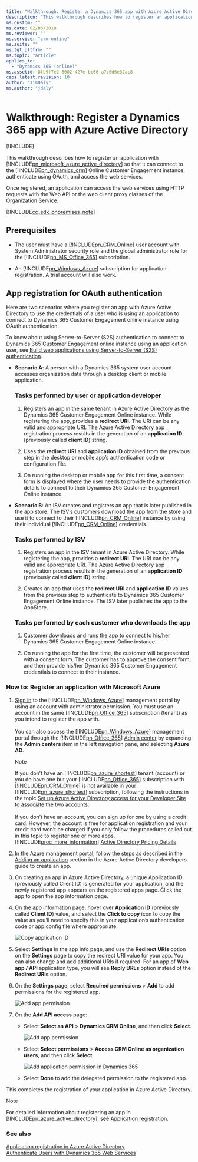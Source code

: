 ```yaml
---
title: "Walkthrough: Register a Dynamics 365 app with Azure Active Directory (Developer Guide for Dynamics 365 Customer Engagement)| MicrosoftDocs"
description: "This walkthrough describes how to register an application with Azure Active Directory so that it can connect to the Dynamics 365 Customer Engagement server, authenticate using OAuth, and access the web services"
ms.custom: ""
ms.date: 02/06/2018
ms.reviewer: ""
ms.service: "crm-online"
ms.suite: ""
ms.tgt_pltfrm: ""
ms.topic: "article"
applies_to: 
  - "Dynamics 365 (online)"
ms.assetid: 8fb9f7e2-8002-427e-bc66-a7c0d6e32ac8
caps.latest.revision: 10
author: "JimDaly"
ms.author: "jdaly"
---
```

# Walkthrough: Register a Dynamics 365 app with Azure Active Directory

[!INCLUDE[](../includes/cc_applies_to_update_9_0_0.md)]

This walkthrough describes how to register an application with [!INCLUDE[pn_microsoft_azure_active_directory](../includes/pn-microsoft-azure-active-directory.md)] so that it can connect to the [!INCLUDE[pn_dynamics_crm](../includes/pn-dynamics-crm.md)] Online Customer Engagement instance, authenticate using OAuth, and access the web services. 

Once registered, an application can access the web services using HTTP requests with the Web API or the web client proxy classes of the Organization Service. 

<!--This walkthrough applies to both [!INCLUDE[pn_crm_2016_and_online_full](../includes/pn-crm-2016-and-online-full.md)] when using OAuth authentication in your application.-->  
  
[!INCLUDE[cc_sdk_onpremises_note](../includes/cc-sdk-onpremises-note.md)]
## Prerequisites  
<!--- **For an on-premises or Internet-facing deployment (IFD)**:  
  
    -   The server must be configured to use claims authentication and have OAuth authentication enabled.  
  
    -   A Microsoft [!INCLUDE[pn_Windows_Azure](../includes/pn-windows-azure.md)] subscription for application registration. A trial account will also work.  
  
- **For a [!INCLUDE[pn_CRM_Online](../includes/pn-crm-online.md)] deployment**:-->  
  
-   The user must have a [!INCLUDE[pn_CRM_Online](../includes/pn-crm-online.md)] user account with System Administrator security role and the global administrator role for the [!INCLUDE[pn_MS_Office_365](../includes/pn-ms-office-365.md)] subscription.  
  
-   An [!INCLUDE[pn_Windows_Azure](../includes/pn-windows-azure.md)] subscription for application registration. A trial account will also work.  
  
 <!--For either deployment type, you must know the redirect URL for your application. Instructions for finding that URL are provided in the section named [Obtain the redirect URI](walkthrough-register-app-active-directory.md#bkmk_redirect).-->  
    
<a name="bkmk_online"></a>   
## App registration for OAuth authentication

Here are two scenarios where you register an app with Azure Active Directory to use the credentials of a user who is using an application to connect to Dynamics 365 Customer Engagement online instance using OAuth authentication.

To know about using Server-to-Server (S2S) authentication to connect to Dynamics 365 Customer Engagement online instance using an application user, see [Build web applications using Server-to-Server (S2S) authentication](build-web-applications-server-server-s2s-authentication.md). 

- **Scenario A**: A person with a Dynamics 365 system user account accesses organization data through a desktop client or mobile application.

    ### Tasks performed by user or application developer  
  
    1.  Registers an app in the same tenant in Azure Active Directory as the Dynamics 365 Customer Engagement Online instance. While registering the app, provides a **redirect URI**. The URI can be any valid and appropriate URI. The Azure Active Directory app registration process results in the generation of an **application ID** (previously called **client ID**) string.

    1.  Uses the **redirect URI** and **application ID** obtained from the previous step in the desktop or mobile app’s authentication code or configuration file.

    1. On running the desktop or mobile app for this first time, a consent form is displayed where the user needs to provide the authentication details to connect to their Dynamics 365 Customer Engagement Online instance.
  
- **Scenario B**: An ISV creates and registers an app that is later published in the app store. The ISV’s customers download the app from the store and use it to connect to their [!INCLUDE[pn_CRM_Online](../includes/pn-crm-online.md)] instance by using their individual [!INCLUDE[pn_CRM_Online](../includes/pn-crm-online.md)] credentials.
  
    ### Tasks performed by ISV  
  
    1. Registers an app in the ISV tenant in Azure Active Directory. While registering the app, provides a **redirect URI**. The URI can be any valid and appropriate URI. The Azure Active Directory app registration process results in the generation of an **application ID** (previously called **client ID**) string.

    2. Creates an app that uses the **redirect URI** and **application ID** values from the previous step to authenticate to Dynamics 365 Customer Engagement Online instance. The ISV later publishes the app to the AppStore.  
  
    ### Tasks performed by each customer who downloads the app  
  
    1.  Customer downloads and runs the app to connect to his/her Dynamics 365 Customer Engagement Online instance.
     
    2. On running the app for the first time, the customer will be presented with a consent form. The customer has to approve the consent form, and then provide his/her Dynamics 365 Customer Engagement credentials to connect to their instance.
  
  
### How to: Register an application with Microsoft Azure  
  
1.  [Sign in](http://manage.windowsazure.com) to the [!INCLUDE[pn_Windows_Azure](../includes/pn-windows-azure.md)] management portal by using an account with administrator permission. You must use an account in the same [!INCLUDE[pn_Office_365](../includes/pn-office-365.md)] subscription (tenant) as you intend to register the app with.<br><br> You can also access the [!INCLUDE[pn_Windows_Azure](../includes/pn-windows-azure.md)] management portal through the [!INCLUDE[pn_Office_365](../includes/pn-office-365.md)] [Admin center](https://portal.office.com/adminportal) by expanding the **Admin centers** item in the left navigation pane, and selecting **Azure AD**.  
  
    > [!NOTE]
    > If you don’t have an [!INCLUDE[pn_azure_shortest](../includes/pn-azure-shortest.md)] tenant (account) or you do have one but your [!INCLUDE[pn_Office_365](../includes/pn-office-365.md)] subscription with [!INCLUDE[pn_CRM_Online](../includes/pn-crm-online.md)] is not available in your [!INCLUDE[pn_azure_shortest](../includes/pn-azure-shortest.md)] subscription, following the instructions in the topic [Set up Azure Active Directory access for your Developer Site](https://msdn.microsoft.com/office/office365/HowTo/setup-development-environment) to associate the two accounts.<br><br> If you don’t have an account, you can sign up for one by using a credit card. However, the account is free for application registration and your credit card won’t be charged if you only follow the procedures called out in this topic to register one or more apps. [!INCLUDE[proc_more_information](../includes/proc-more-information.md)] [Active Directory Pricing Details](http://azure.microsoft.com/pricing/details/active-directory/)  
  
2. In the Azure management portal, follow the steps as described in the [Adding an application](https://docs.microsoft.com/en-us/azure/active-directory/develop/active-directory-integrating-applications#adding-an-application) section in the Azure Active Directory developers guide to create an app.  

<!--In the Azure management portal, select **Azure Active Directory** in the left column of the page. You may need to scroll the left column to see the **Azure Active Directory** icon and label.
  
3.  If you have multiple tenant directories, select **Switch directory** to select the desired tenant directory.  
  
    ![List of available Active Directory entries](media/Azure-select-directory.png "List of available Active Directory entries")     
  
4.  For the selected tenant directory, select **App registrations** > **New application registration**. 

    ![New app registration](media/Azure-app-registration.png "New app registration")
  
5.  On the **Create** page, type an appropriate **Name** for your application and select an **Application type**.
    - If you select **Native** as the application type, you have to specify a **Redirect URI** value.
    ![Create native app registration](media/Azure-create-reg-app.png "Create native app registration")

    - If you select **Web app / API** as the application type, you have to specify a **Sign-On URL** value.
    ![Create web app registration](media/Azure-create-reg-app1.png "Create web app registration")

    Both the **Redirect URI** and **Sign-On URL** values act as the redirect or reply URI that is used by Azure AD to return token responses. Copy the value as you’ll need to specify this in your application’s authentication code or app.config file where appropriate. You can also copy it later from the application settings page, and even change or add additional URIs to the app. See step 8.

    > [!TIP]
    > Click exclamation mark **!** for more information on the appropriate values for each input field. You can also find detailed information about these fields here: [Adding an application](https://docs.microsoft.com/en-us/azure/active-directory/develop/active-directory-integrating-applications#adding-an-application)--> 
  
3. On creating an app in Azure Active Directory, a unique Application ID (previously called Client ID) is generated for your application, and the newly registered app appears on the registered apps page. Click the app to open the app information page.

4. On the app information page, hover over **Application ID** (previously called **Client ID**) value, and select the **Click to copy** icon to copy the value as you’ll need to specify this in your application’s authentication code or app.config file where appropriate.

    ![Copy application ID](media/Azure-copy-app-id.png "Copy application ID")
  
5. Select **Settings** in the app info page, and use the **Redirect URIs** option on the **Settings** page to copy the redirect URI value for your app. You can also change and add additional URIs if required. For an app of **Web app / API** application type, you will see **Reply URLs** option instead of the **Redirect URIs** option.

6. On the **Settings** page, select **Required permissions** > **Add** to add permissions for the registered app.

    ![Add app permission](media/Azure-add-app-permission.png "Add app permission")
  
7. On the **Add API access** page:
    - Select **Select an API** > **Dynamics CRM Online**, and then click **Select**.

      ![Add app permission](media/Azure-add-api-access.png "Add app permission")  
   
    - Select **Select permissions** > **Access CRM Online as organization users**, and then click **Select**.
  
      ![Add application permission in Dynamics 365](media/azure-add-permission.PNG "Add application permission in Dynamics 365")  

    - Select **Done** to add the delegated permission to the registered app.

This completes the registration of your application in Azure Active Directory.
     
> [!NOTE]
> For detailed information about registering an app in [!INCLUDE[pn_azure_active_directory](../includes/pn-azure-active-directory.md)], see [Application registration](https://docs.microsoft.com/azure/active-directory/develop/active-directory-integrating-applications).  
  
<!--### Register an application with AD FS  
  
-   If you’re federating users between an [!INCLUDE[pn_ifd_short](../includes/pn-ifd-short.md)] server and [!INCLUDE[pn_CRM_Online](../includes/pn-crm-online.md)], and you want to use the app with either server, you must register the application with both [!INCLUDE[pn_CRM_Online](../includes/pn-crm-online.md)] and [!INCLUDE[pn_Active_Dir_Fed_Svcs_AD_FS](../includes/pn-active-dir-fed-svcs-ad-fs.md)] on the [!INCLUDE[pn_ifd_short](../includes/pn-ifd-short.md)] server. Follow the steps provided in this topic. Your [!INCLUDE[pn_ifd_short](../includes/pn-ifd-short.md)] server must be running [!INCLUDE[pn_windows_server_2012_r2](../includes/pn-windows-server-2012-r2.md)].-->  
  
### See also  
 [Application registration in Azure Active Directory](https://docs.microsoft.com/azure/active-directory/develop/active-directory-integrating-applications)    
 [Authenticate Users with Dynamics 365 Web Services](authenticate-users.md)
